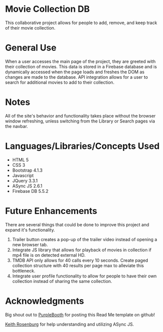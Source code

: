 # Movie Collection DB

This collaborative project allows for people to add, remove, and keep track of their movie collection.

# General Use

When a user accesses the main page of the project, they are greeted with their collection of movies. This data is stored in a Firebase database and is dynamically accessed when the page loads and freshes the DOM as changes are made to the database. API integration allows for a user to search for additional movies to add to their collection. 

# Notes

All of the site's behavior and functionality takes place without the browser window refreshing, unless switching from the Library or Search pages via the navbar.

# Languages/Libraries/Concepts Used
- HTML 5
- CSS 3
- Bootstrap 4.1.3
- Javascript
- JQuery 3.3.1
- ASync JS 2.6.1
- Firebase DB 5.5.2

# Future Enhancements

There are several things that could be done to improve this project and expand it's functionality.
1. Trailer button creates a pop-up of the trailer video instead of opening a new browser tab.
2. Integrate JS library that allows for playback of movies in collection if mp4 file is on detected external HD.
3. TMDB API only allows for 40 calls every 10 seconds. Create paged collection structure with 40 results per page max to alleviate this bottleneck.
4. Integrate user profile functionality to allow for people to have their own collection instead of sharing the same collection.

# Acknowledgments

Big shout out to [PurpleBooth](https://gist.github.com/PurpleBooth/109311bb0361f32d87a2) for posting this Read Me template on github!

[Keith Rosenburg](https://github.com/netpoetica) for help understanding and utilizing ASync JS.
